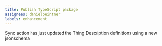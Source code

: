 ```yaml
---
title: Publish TypeScript package
assignees: danielpeintner
labels: enhancement
---
```


Sync action has just updated the Thing Description definitions using a new jsonschema